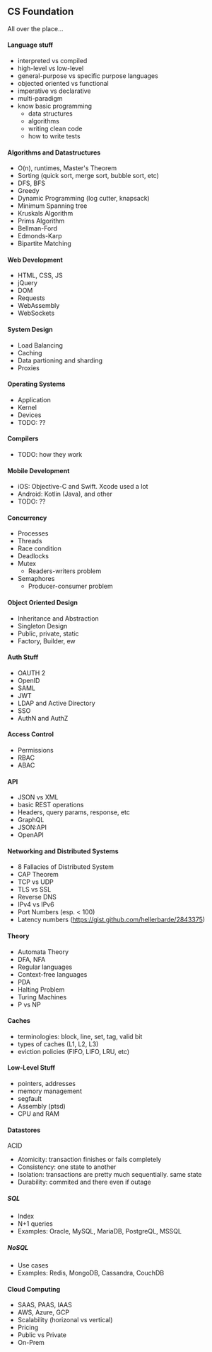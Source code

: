 ## CS Foundation

All over the place...

#### Language stuff
- interpreted vs compiled
- high-level vs low-level
- general-purpose vs specific purpose languages
- objected oriented vs functional
- imperative vs declarative
- multi-paradigm
- know basic programming
  - data structures
  - algorithms
  - writing clean code
  - how to write tests

#### Algorithms and Datastructures
- O(n), runtimes, Master's Theorem
- Sorting (quick sort, merge sort, bubble sort, etc)
- DFS, BFS
- Greedy
- Dynamic Programming (log cutter, knapsack)
- Minimum Spanning tree
- Kruskals Algorithm
- Prims Algorithm
- Bellman-Ford
- Edmonds-Karp
- Bipartite Matching

#### Web Development
- HTML, CSS, JS
- jQuery
- DOM
- Requests
- WebAssembly
- WebSockets

#### System Design
- Load Balancing
- Caching
- Data partioning and sharding
- Proxies

#### Operating Systems
- Application
- Kernel
- Devices
- TODO: ??

#### Compilers
- TODO: how they work

#### Mobile Development
- iOS: Objective-C and Swift. Xcode used a lot
- Android: Kotlin (Java), and other
- TODO: ??

#### Concurrency
- Processes
- Threads
- Race condition
- Deadlocks
- Mutex
  - Readers-writers problem
- Semaphores
  - Producer-consumer problem

#### Object Oriented Design
- Inheritance and Abstraction
- Singleton Design
- Public, private, static
- Factory, Builder, ew

#### Auth Stuff
- OAUTH 2
- OpenID
- SAML
- JWT
- LDAP and Active Directory
- SSO
- AuthN and AuthZ

#### Access Control
- Permissions
- RBAC
- ABAC

#### API
- JSON vs XML
- basic REST operations
- Headers, query params, response, etc
- GraphQL
- JSON:API
- OpenAPI

#### Networking and Distributed Systems
- 8 Fallacies of Distributed System
- CAP Theorem
- TCP vs UDP
- TLS vs SSL
- Reverse DNS
- IPv4 vs IPv6
- Port Numbers (esp. < 100)
- Latency numbers (https://gist.github.com/hellerbarde/2843375)

#### Theory
- Automata Theory
- DFA, NFA
- Regular languages
- Context-free languages
- PDA
- Halting Problem
- Turing Machines
- P vs NP

#### Caches
- terminologies: block, line, set, tag, valid bit
- types of caches (L1, L2, L3)
- eviction policies (FIFO, LIFO, LRU, etc)

#### Low-Level Stuff
- pointers, addresses
- memory management
- segfault
- Assembly (ptsd)
- CPU and RAM

#### Datastores
ACID
- Atomicity: transaction finishes or fails completely
- Consistency: one state to another
- Isolation: transactions are pretty much sequentially. same state
- Durability: commited and there even if outage

##### SQL
- Index
- N+1 queries
- Examples: Oracle, MySQL, MariaDB, PostgreQL, MSSQL

##### NoSQL
- Use cases
- Examples: Redis, MongoDB, Cassandra, CouchDB

#### Cloud Computing
- SAAS, PAAS, IAAS
- AWS, Azure, GCP
- Scalability (horizonal vs vertical)
- Pricing
- Public vs Private
- On-Prem
